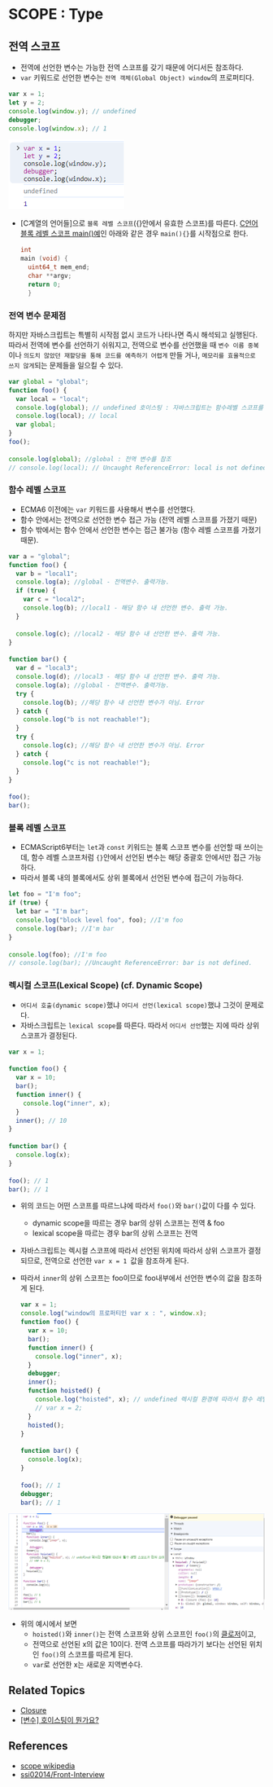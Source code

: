 # SCOPE : Type

## 전역 스코프

- 전역에 선언한 변수는 가능한 전역 스코프를 갖기 때문에 어디서든 참조하다.
- `var` 키워드로 선언한 변수는 `전역 객체(Global Object) window`의 프로퍼티다.

```js
var x = 1;
let y = 2;
console.log(window.y); // undefined
debugger;
console.log(window.x); // 1
```

![Alt text](/images/varIsWindowPropertyDebugger.png)

- [C계열의 언어들]으로 `블록 레벨 스코프`({}안에서 유효한 스코프)를 따른다. [C언어 블록 레벨 스코프 main()예](<(https://github.com/Pyotato/pintos-kaist_/blob/master/threads/init.c#L67C1-L69C14)>)인 아래와 같은 경우 `main(){}`를 시작점으로 한다.

  ```c
  int
  main (void) {
  	uint64_t mem_end;
  	char **argv;
    return 0;
    }

  ```

### 전역 변수 문제점

하지만 자바스크립트는 특별히 시작점 없시 코드가 나타나면 즉시 해석되고 실행된다. 따라서 전역에 변수를 선언하기 쉬워지고, 전역으로 변수를 선언했을 때 `변수 이름 중복`이나 `의도치 않았던 재할당을 통해 코드를 예측하기 어렵게` 만들 거나, `메모리를 효율적으로 쓰지 않게`되는 문제들을 일으킬 수 있다.

```js
var global = "global";
function foo() {
  var local = "local";
  console.log(global); // undefined 호이스팅 : 자바스크립트는 함수레벨 스코프를 따름
  console.log(local); // local
  var global;
}
foo();

console.log(global); //global : 전역 변수를 참조
// console.log(local); // Uncaught ReferenceError: local is not defined
```

### 함수 레벨 스코프

- ECMA6 이전에는 `var` 키워드를 사용해서 변수를 선언했다.
- 함수 안에서는 전역으로 선언한 변수 접근 가능 (전역 레벨 스코프를 가졌기 때문)
- 함수 밖에서는 함수 안에서 선언한 변수는 접근 불가능 (함수 레벨 스코프를 가졌기 때문).

```js
var a = "global";
function foo() {
  var b = "local1";
  console.log(a); //global - 전역변수. 출력가능.
  if (true) {
    var c = "local2";
    console.log(b); //local1 - 해당 함수 내 선언한 변수. 출력 가능.
  }

  console.log(c); //local2 - 해당 함수 내 선언한 변수. 출력 가능.
}

function bar() {
  var d = "local3";
  console.log(d); //local3 - 해당 함수 내 선언한 변수. 출력 가능.
  console.log(a); //global - 전역변수. 출력가능.
  try {
    console.log(b); //해당 함수 내 선언한 변수가 아님. Error
  } catch {
    console.log("b is not reachable!");
  }
  try {
    console.log(c); //해당 함수 내 선언한 변수가 아님. Error
  } catch {
    console.log("c is not reachable!");
  }
}

foo();
bar();
```

### 블록 레벨 스코프

- ECMAScript6부터는 `let`과 `const` 키워드는 블록 스코프 변수를 선언할 때 쓰이는데, 함수 레벨 스코프처럼 `{}`안에서 선언된 변수는 해당 중괄호 안에서만 접근 가능하다.
- 따라서 블록 내의 블록에서도 상위 블록에서 선언된 변수에 접근이 가능하다.

```js
let foo = "I'm foo";
if (true) {
  let bar = "I'm bar";
  console.log("block level foo", foo); //I'm foo
  console.log(bar); //I'm bar
}

console.log(foo); //I'm foo
// console.log(bar); //Uncaught ReferenceError: bar is not defined.
```

### 렉시컬 스코프(Lexical Scope) (cf. Dynamic Scope)

- `어디서 호출(dynamic scope)`했냐 `어디서 선언(lexical scope)`했냐 그것이 문제로다.
- 자바스크립트는 `lexical scope`를 따른다. 따라서 `어디서 선언`했는 지에 따라 상위 스코프가 결정된다.

```js
var x = 1;

function foo() {
  var x = 10;
  bar();
  function inner() {
    console.log("inner", x);
  }
  inner(); // 10
}

function bar() {
  console.log(x);
}

foo(); // 1
bar(); // 1
```

- 위의 코드는 어떤 스코프를 따르느냐에 따라서 `foo()`와 `bar()`값이 다를 수 있다.

  - dynamic scope을 따르는 경우 bar의 상위 스코프는 전역 & foo
  - lexical scope을 따르는 경우 bar의 상위 스코프는 전역

- 자바스크립트는 렉시컬 스코프에 따라서 선언된 위치에 따라서 상위 스코프가 결정되므로, 전역으로 선언한 `var x = 1 `값을 참조하게 된다.
- 따라서 `inner`의 상위 스코프는 foo이므로 foo내부에서 선언한 변수의 값을 참조하게 된다.

  ```js
  var x = 1;
  console.log("window의 프로퍼티인 var x : ", window.x);
  function foo() {
    var x = 10;
    bar();
    function inner() {
      console.log("inner", x);
    }
    debugger;
    inner();
    function hoisted() {
      console.log("hoisted", x); // undefined 렉시컬 환경에 따라서 함수 레벨 스코프가 먼저 호이스팅된 x값을 참조하게 된다.
      // var x = 2;
    }
    hoisted();
  }

  function bar() {
    console.log(x);
  }

  foo(); // 1
  debugger;
  bar(); // 1
  ```

![lexical_scope1](/images/lexical_scope1.png)

- 위의 예시에서 보면
  - `hoisted()`와 `inner()`는 전역 스코프와 상위 스코프인 `foo()`의 [클로저]()이고,
  - 전역으로 선언된 x의 값은 10이다. 전역 스코프를 따라가기 보다는 선언된 위치인 `foo()`의 스코프를 따르게 된다.
  - `var`로 선언한 x는 새로운 지역변수다.

## Related Topics

- [Closure]()
- [[변수] 호이스팅이 뭔가요?](https://github.com/Pyotato/tech_interview/blob/JS/variable/hoisting.md)

## References

- [scope wikipedia](<'https://en.wikipedia.org/wiki/Scope_(computer_science)'>)
- [ssi02014/Front-Interview](https://github.com/ssi02014/Front-Interview/blob/master/documents/JavaScript/scope.md)
